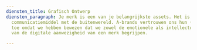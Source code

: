 ```yaml
---
diensten_title: Grafisch Ontwerp
diensten_paragraph: Je merk is een van je belangrijkste assets. Het is je primaire
  communicatiemiddel met de buitenwereld. A-brands vertrouwen ons hun (digitale) communicatie
  toe omdat we hebben bewezen dat we zowel de emotionele als intellectuele uitdagingen
  van de digitale aanwezigheid van een merk begrijpen.

---
```

